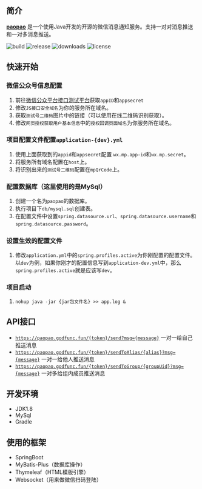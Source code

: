 ## 简介
**[paopao](https://paopao.godfunc.fun)** 是一个使用Java开发的开源的微信消息通知服务。支持一对对消息推送和一对多消息推送。

![build](https://github.com/Godfunc/paopao/workflows/build/badge.svg)
![release](https://img.shields.io/github/release/Godfunc/paopao.svg)
![downloads](https://img.shields.io/github/downloads/Godfunc/paopao/total.svg)
![license](https://img.shields.io/github/license/Godfunc/paopao)

## 快速开始
### 微信公众号信息配置
1. 前往[微信公众平台接口测试平台](https://mp.weixin.qq.com/debug/cgi-bin/sandboxinfo?action=showinfo&t=sandbox/index)获取`appID`和`appsecret`
2. 修改`JS接口安全域名`为你的服务所在域名。
3. 获取`测试号二维码`图片中的链接（可以使用在线二维码识别获取）。 
4. 修改`网页授权获取用户基本信息`中的`授权回调页面域名`为你服务所在域名。
### 项目配置文件配置`application-{dev}.yml`
1. 使用上面获取到的`appid`和`appsecret`配置 `wx.mp.app-id`和`wx.mp.secret`。
2. 将服务所有域名配置在`host`上。
3. 将识别出来的`测试号二维码`配置在`mpQrCode`上。
### 配置数据库（这里使用的是MySql）
1. 创建一个名为`paopao`的数据库。
2. 执行项目下`db/mysql.sql`创建表。
3. 在配置文件中设置`spring.datasource.url`、`spring.datasource.username`和`spring.datasource.password`。
### 设置生效的配置文件
1. 修改`application.yml`中的`spring.profiles.active`为你刚配置的配置文件。以`dev`为例，如果你刚才的配置信息写到`application-dev.yml`中，那么`spring.profiles.active`就是应该写`dev`。
### 项目启动
1.  `nohup java -jar {jar包文件名} >> app.log &`

## API接口
* [`https://paopao.godfunc.fun/{token}/send?msg={message}`](https://paopao.godfunc.fun/message) 一对一给自己推送消息
* [`https://paopao.godfunc.fun/{token}/sendToAlias/{alias}?msg={message}`](https://paopao.godfunc.fun/message-alias) 一对一给他人推送消息
* [`https://paopao.godfunc.fun/{token}/sendToGroup/{groupUid}?msg={message}`](https://paopao.godfunc.fun/message-group) 一对多给组内成员推送消息

## 开发环境
* JDK1.8
* MySql
* Gradle

## 使用的框架
* SpringBoot
* MyBatis-Plus（数据库操作）
* Thymeleaf（HTML模版引擎）
* Websocket（用来做微信扫码登陆）